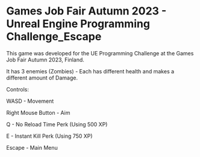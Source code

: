 # Games Job Fair Autumn 2023 - Unreal Engine Programming Challenge_Escape
 ​This game was developed for the UE Programming Challenge at the Games Job Fair Autumn 2023, Finland.
 
It has 3 enemies (Zombies) - Each has different health and makes a different amount of Damage.

Controls:

WASD - Movement

Right Mouse Button - Aim

Q - No Reload Time Perk (Using 500 XP)

E - Instant Kill Perk (Using 750 XP)

Escape - Main Menu
